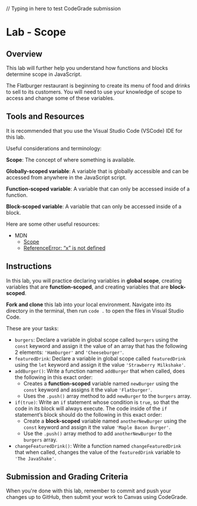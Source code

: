 // Typing in here to test CodeGrade submission
# Lab - Scope

## Overview

This lab will further help you understand how functions and blocks determine scope in JavaScript.

The Flatburger restaurant is beginning to create its menu of food and drinks to sell to its customers. You will need to use your knowledge of scope to access and change some of these variables.

## Tools and Resources

It is recommended that you use the Visual Studio Code (VSCode) IDE for this lab.

Useful considerations and terminology:

**Scope**: The concept of where something is available.

**Globally-scoped variable**: A variable that is globally accessible and can be accessed from anywhere in the JavaScript script.

**Function-scoped variable**: A variable that can only be accessed inside of a function.

**Block-scoped variable**: A variable that can only be accessed inside of a block.

Here are some other useful resources:

- MDN
  - [Scope](https://developer.mozilla.org/en-US/docs/Glossary/Scope)
  - [ReferenceError: “x” is not defined](https://developer.mozilla.org/en-US/docs/Web/JavaScript/Reference/Errors/Not_defined)

## Instructions

In this lab, you will practice declaring variables in **global scope**, creating variables that are **function-scoped**, and creating variables that are **block-scoped**.

**Fork and clone** this lab into your local environment. Navigate into its
directory in the terminal, then run `code .` to open the files in Visual Studio
Code.

These are your tasks:

- `burgers`: Declare a variable in global scope called `burgers` using the `const` keyword and assign it the value of an array that has the following 2 elements: `'Hamburger'` and `'Cheeseburger'`.
- `featuredDrink`: Declare a variable in global scope called `featuredDrink` using the `let` keyword and assign it the value `'Strawberry Milkshake'`.
- `addBurger()`: Write a function named `addBurger` that when called, does the following in this exact order:
  - Creates a **function-scoped** variable named `newBurger` using the `const` keyword and assigns it the value `'Flatburger'`.
  - Uses the `.push()` array method to add `newBurger` to the `burgers` array.
- `if(true)`: Write an `if` statement whose condition is `true`, so that the code in its block will always execute. The code inside of the `if` statement’s block should do the following in this exact order:
  - Create a **block-scoped** variable named `anotherNewBurger` using the `const` keyword and assign it the value `'Maple Bacon Burger'`.
  - Use the `.push()` array method to add `anotherNewBurger` to the `burgers` array.
- `changeFeaturedDrink()`: Write a function named `changeFeaturedDrink` that when called, changes the value of the `featuredDrink` variable to `'The JavaShake'`.

## Submission and Grading Criteria

When you're done with this lab, remember to commit and push your changes up to GitHub, then
submit your work to Canvas using CodeGrade.
